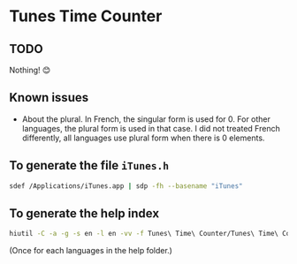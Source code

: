 # Tunes Time Counter

## TODO
Nothing! 😊

## Known issues
- About the  plural. In French, the singular form is used for 0.
  For other languages, the plural form is used in that case.
  I did not treated French differently, all languages use
  plural form when there is 0 elements.

## To generate the file `iTunes.h`
```bash
sdef /Applications/iTunes.app | sdp -fh --basename "iTunes"
```

## To generate the help index
```bash
hiutil -C -a -g -s en -l en -vv -f Tunes\ Time\ Counter/Tunes\ Time\ Counter.help/Contents/Resources/en.lproj/TunesTimeCounter.helpindex Tunes\ Time\ Counter/Tunes\ Time\ Counter.help/Contents/Resources/en.lproj
```
(Once for each languages in the help folder.)
